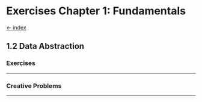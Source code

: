 # Exercises Chapter 1: Fundamentals

[<- index](./index.md)

## 1.2 Data Abstraction

### Exercises

---

### Creative Problems

---
